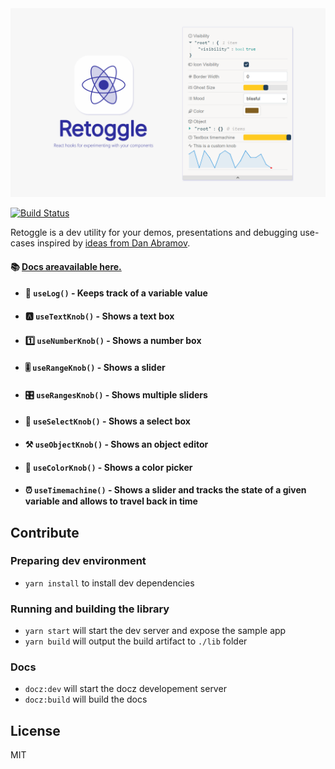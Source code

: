 <div  align="center">
<img src="./docs/Retoggle.png" />
</div>

[![Build Status](https://travis-ci.org/Raathigesh/storyhooks.svg?branch=master)](https://travis-ci.org/Raathigesh/storyhooks)

Retoggle is a dev utility for your demos, presentations and debugging use-cases inspired by [ideas from Dan Abramov](https://twitter.com/dan_abramov/status/1058834904207761409).

#### 📚 [Docs areavailable here.](https://storyhooks.debuggable.io)

- #### 📝 `useLog()` - Keeps track of a variable value

- #### 🅰 `useTextKnob()` - Shows a text box

- #### 1️⃣ `useNumberKnob()` - Shows a number box

- #### 🎚 `useRangeKnob()` - Shows a slider

- #### 🎛 `useRangesKnob()` - Shows multiple sliders

- #### 🎏 `useSelectKnob()` - Shows a select box

- #### ⚒ `useObjectKnob()` - Shows an object editor

- #### 🎨 `useColorKnob()` - Shows a color picker

- #### ⏰ `useTimemachine()` - Shows a slider and tracks the state of a given variable and allows to travel back in time

## Contribute

### Preparing dev environment

- `yarn install` to install dev dependencies

### Running and building the library

- `yarn start` will start the dev server and expose the sample app
- `yarn build` will output the build artifact to `./lib` folder

### Docs

- `docz:dev` will start the docz developement server
- `docz:build` will build the docs

## License

MIT
